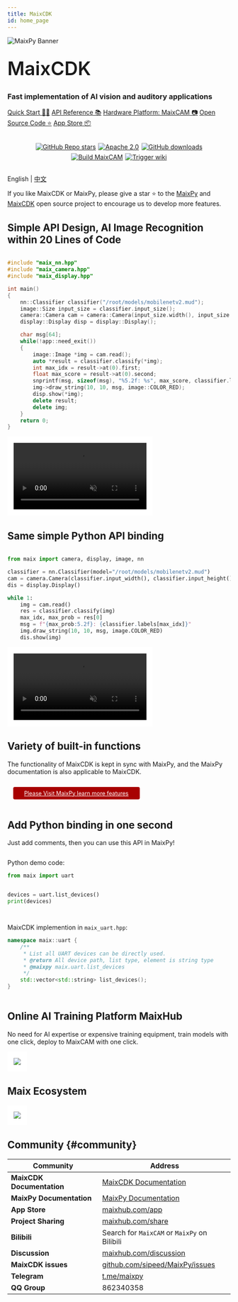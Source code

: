 ```yaml
---
title: MaixCDK
id: home_page
---
```


<div>
<script src="/static/css/tailwind.css"></script>
</div>

<style>
h2 {
    font-size: 1.6em;
    font-weight: 600;
    font-weight: bold;
}
#page_wrapper
{
    background: #f2f4f3;
}
.dark #page_wrapper
{
    background: #1b1b1b;
}
.md_page #page_content
{
    padding: 1em;
}
.md_page #page_content > div
{
    width: 100%;
    max-width: 100%;
    text-align: left;
}
h1 {
    font-size: 3em;
    font-weight: 600;
    margin-top: 0.67em;
    margin-bottom: 0.67em;
}
#page_content h2 {
    font-size: 1.6em;
    font-weight: 600;
    margin-top: 1em;
    margin-bottom: 0.67em;
    font-weight: bold;
    text-align: center;
    margin-top: 3em;
    margin-bottom: 1.5em;
}
#page_content h3 {
    font-size: 1.5em;
    font-weight: 400;
    margin-top: 0.5em;
    margin-bottom: 0.5em;
}
#tags > p {
    display: flex;
    flex-wrap: wrap;
    justify-content: center;
    padding: 1em;
}
#tags > p a {
    margin: 0.2em 0.2em;
}
#feature video, #feature img {
    height: 15em;
}
.feature_item {
    display: flex;
    flex-direction: column;
    align-items: center;
    justify-content: space-between;
    margin: 1em;
    border: 1em solid white;
    background: white;
    border-radius: 0.5em;
    overflow: hidden;
    max-width: 20em;
    box-shadow: 0 4px 6px -1px rgb(0 0 0 / 0.1), 0 2px 4px -2px rgb(0 0 0 / 0.1);
}
.dark .feature_item {
    border: 1em solid #2d2d2d;
    background: #2d2d2d;
}
.feature_item .feature {
    font-size: 1.2em;
    font-weight: 600;
}
.feature_item .description {
    font-size: 0.8em;
    font-weight: 400;
}
.feature_item video, .feature_item img {
    width: 100%;
    object-fit: cover;
}
.feature_item .img_video {
    display: flex;
    flex-direction: column;
    align-items: center;
    justify-content: center;
}
.feature_item > div {
    display: flex;
    flex-direction: column;
    align-items: center;
    justify-content: space-between;
}
.feature_item p {
    padding: 0.5em;
}
#page_content li {
    margin: 0.5em;
    list-style-type: disc;
}
.white_border {
    border: 1em solid white;
}
.dark .white_border {
    border: 1em solid #2d2d2d;
}
.code-toolbar pre {
    margin: 0;
}
.code_wrapper {
    overflow: auto;
}
@media screen and (min-width: 1280px) {
    .md_page #page_content > div
    {
        width: 1440px;
        max-width: 1440px;
    }
}
@media screen and (max-width: 768px) {
    .code_wrapper {
        font-size: 0.6em;
    }
}
</style>

<!-- wrapper -->
<div class="flex flex-col justify-center items-center">

<div class="w-full flex flex-col justify-center text-center">
    <div class="flex justify-center">
        <img src="/static/image/maixcams.png" alt="MaixPy Banner">
    </div>
    <h1><span>MaixCDK</span></h1>
    <h3>Fast implementation of AI vision and auditory applications</h3>
</div>

<div id="big_btn_wrapper" class="flex flex-wrap justify-center items-center">
    <a class="btn m-1" href="/doc/">Quick Start 🚀📖</a>
    <a class="btn m-1" href="/api/">API Reference 📚</a>
    <a class="btn m-1" target="_blank" href="https://wiki.sipeed.com/maixcam-pro">Hardware Platform: MaixCAM 📷</a>
    <a class="btn m-1" target="_blank" href="https://github.com/sipeed/MaixCDK">Open Source Code ⭐️</a>
    <a class="btn m-1" target="_blank" href="https://maixhub.com/app">App Store 📦</a>
</div>

<div id="tags">

[![GitHub Repo stars](https://img.shields.io/github/stars/sipeed/MaixCDK?style=social)](https://github.com/sipeed/MaixCDK)[![Apache 2.0](https://img.shields.io/badge/license-Apache%20v2.0-orange.svg)]("https://github.com/sipeed/MaixCDK/blob/main/LICENSE.md)[![GitHub downloads](https://img.shields.io/github/downloads/sipeed/maixcdk/total?label=GitHub%20downloads)](https://github.com/sipeed/MaixCDK) [![Build MaixCAM](https://github.com/sipeed/MaixCDK/actions/workflows/build_maixcam.yml/badge.svg)](https://github.com/sipeed/MaixCDK/actions/workflows/build_maixcam.yml)[![Trigger wiki](https://github.com/sipeed/MaixCDK/actions/workflows/trigger_wiki.yml/badge.svg)](https://github.com/sipeed/MaixCDK/actions/workflows/trigger_wiki.yml)

</div>

<div class="text-center">

English | [中文](./zh/)

</div>


<div class="mt-16"></div>

<div class="text-gray-400 text-center">


If you like MaixCDK or MaixPy, please give a star ⭐️ to the [MaixPy](https://github.com/sipeed/MaixPy) and [MaixCDK](https://github.com/sipeed/MaixCDK) open source project to encourage us to develop more features.

</div>


<div class="mt-6"></div>

<h2 class="text-center font-bold">Simple API Design, AI Image Recognition within 20 Lines of Code</h2>
<div id="id1" class="flex flex-row justify-center items-end flex-wrap max-w-full">
<div class="shadow-xl code_wrapper">

```cpp
#include "maix_nn.hpp"
#include "maix_camera.hpp"
#include "maix_display.hpp"

int main()
{
    nn::Classifier classifier("/root/models/mobilenetv2.mud");
    image::Size input_size = classifier.input_size();
    camera::Camera cam = camera::Camera(input_size.width(), input_size.height(), classifier.input_format());
    display::Display disp = display::Display();

    char msg[64];
    while(!app::need_exit())
    {
        image::Image *img = cam.read();
        auto *result = classifier.classify(*img);
        int max_idx = result->at(0).first;
        float max_score = result->at(0).second;
        snprintf(msg, sizeof(msg), "%5.2f: %s", max_score, classifier.labels[max_idx].c_str());
        img->draw_string(10, 10, msg, image::COLOR_RED);
        disp.show(*img);
        delete result;
        delete img;
    }
    return 0;
}
```

</div>
<video playsinline controls autoplay loop muted preload  class="p-0 mx-2 rounded-md shadow-xl white_border" src="https://wiki.sipeed.com/maixpy/static/video/classifier.mp4" type="video/mp4">
Classifier Result video
</video>
</div> <!-- id1 -->


<h2 class="text-center font-bold">Same simple Python API binding</h2>
<div id="id2" class="flex flex-row justify-center items-end flex-wrap max-w-full">
<div class="shadow-xl code_wrapper">

```python
from maix import camera, display, image, nn

classifier = nn.Classifier(model="/root/models/mobilenetv2.mud")
cam = camera.Camera(classifier.input_width(), classifier.input_height(), classifier.input_format())
dis = display.Display()

while 1:
    img = cam.read()
    res = classifier.classify(img)
    max_idx, max_prob = res[0]
    msg = f"{max_prob:5.2f}: {classifier.labels[max_idx]}"
    img.draw_string(10, 10, msg, image.COLOR_RED)
    dis.show(img)
```

</div>
<video playsinline controls autoplay loop muted preload  class="p-0 mx-2 rounded-md shadow-xl white_border" src="https://wiki.sipeed.com/maixpy/static/video/classifier.mp4" type="video/mp4">
Classifier Result video
</video>
</div> <!-- id2 -->

<!-- div start-->
<div class="text-center flex flex-col justify-center items-center">
<h2>Variety of built-in functions</h2>

<p>The functionality of MaixCDK is kept in sync with MaixPy, and the MaixPy documentation is also applicable to MaixCDK.</p>

<div style="display: flex; justify-content: left">
    <a target="_blank" style="margin: 1em;color: white; font-size: 0.9em; border-radius: 0.3em; padding: 0.5em 2em; background-color: #a80202" href="https://wiki.sipeed.com/maixpy/">Please Visit MaixPy learn more features</a>
</div>

</div>
<!-- div end-->



<!-- div start-->
<div class="flex flex-col justify-center items-center max-w-full">
<h2>Add Python binding in one second</h2>

Just add comments, then you can use this API in MaixPy!

<div class="flex flex-row justify-center items-center flex-wrap mt-3 max-w-full">
<div class="mr-4 mt-4 shadow-xl code_wrapper flex flex-col justify-center items-center">

Python demo code:

```python
from maix import uart


devices = uart.list_devices()
print(devices)



```

</div>
<div class="max-w-full">
<div class="mt-4 shadow-xl code_wrapper flex flex-col justify-center items-center">

MaixCDK implemention in `maix_uart.hpp`:

```cpp
namespace maix::uart {
    /**
     * List all UART devices can be directly used.
     * @return All device path, list type, element is string type
     * @maixpy maix.uart.list_devices
     */
    std::vector<std::string> list_devices();
}
```

</div>
</div>
</div>
</div>
<!-- div end-->

<!-- start -->
<div class="flex flex-col justify-center items-center">
<h2>Online AI Training Platform MaixHub</h2>

No need for AI expertise or expensive training equipment, train models with one click, deploy to MaixCAM with one click.

<div class="mt-3"></div>

<img class="shadow-xl white_border" src="/static/image/maixhub.jpg">
</div>
<!-- end -->

## Maix Ecosystem

<img src="/static/image/maix_ecosystem.png" class="white_border shadow-xl rounded-md">


## Community {#community}

<div class="max-w-full">
<div class="overflow-auto">

| Community | Address |
| --- | ---- |
| **MaixCDK Documentation**| [MaixCDK Documentation](https://wiki.sipeed.com/maixcdk/) |
| **MaixPy Documentation**| [MaixPy Documentation](https://wiki.sipeed.com/maixpy/) |
| **App Store**| [maixhub.com/app](https://maixhub.com/app) |
| **Project Sharing**| [maixhub.com/share](https://maixhub.com/share) |
| **Bilibili**| Search for `MaixCAM` or `MaixPy` on Bilibili |
| **Discussion**| [maixhub.com/discussion](https://maixhub.com/discussion) |
| **MaixCDK issues**| [github.com/sipeed/MaixPy/issues](https://github.com/sipeed/MaixCDK/issues) |
| **Telegram**| [t.me/maixpy](https://t.me/maixpy) |
| **QQ Group**| 862340358 |

</div>
</div>

</div>
<!-- wrapper end -->
